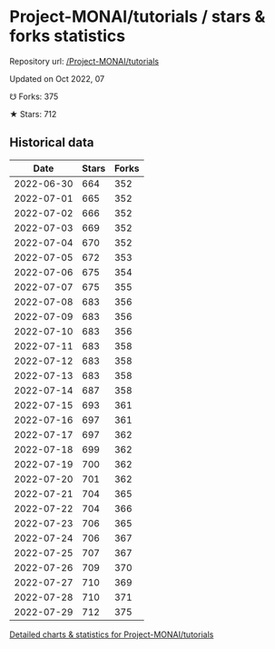 # Project-MONAI/tutorials / stars & forks statistics

Repository url: [/Project-MONAI/tutorials](https://github.com/Project-MONAI/tutorials)

Updated on Oct 2022, 07

☋ Forks: 375

★ Stars: 712

## Historical data
| Date | Stars | Forks |
|------|-------|-------|
| 2022-06-30 | 664 | 352 | 
| 2022-07-01 | 665 | 352 | 
| 2022-07-02 | 666 | 352 | 
| 2022-07-03 | 669 | 352 | 
| 2022-07-04 | 670 | 352 | 
| 2022-07-05 | 672 | 353 | 
| 2022-07-06 | 675 | 354 | 
| 2022-07-07 | 675 | 355 | 
| 2022-07-08 | 683 | 356 | 
| 2022-07-09 | 683 | 356 | 
| 2022-07-10 | 683 | 356 | 
| 2022-07-11 | 683 | 358 | 
| 2022-07-12 | 683 | 358 | 
| 2022-07-13 | 683 | 358 | 
| 2022-07-14 | 687 | 358 | 
| 2022-07-15 | 693 | 361 | 
| 2022-07-16 | 697 | 361 | 
| 2022-07-17 | 697 | 362 | 
| 2022-07-18 | 699 | 362 | 
| 2022-07-19 | 700 | 362 | 
| 2022-07-20 | 701 | 362 | 
| 2022-07-21 | 704 | 365 | 
| 2022-07-22 | 704 | 366 | 
| 2022-07-23 | 706 | 365 | 
| 2022-07-24 | 706 | 367 | 
| 2022-07-25 | 707 | 367 | 
| 2022-07-26 | 709 | 370 | 
| 2022-07-27 | 710 | 369 | 
| 2022-07-28 | 710 | 371 | 
| 2022-07-29 | 712 | 375 | 


[Detailed charts & statistics for Project-MONAI/tutorials](https://reviewgithub.com/rep/Project-MONAI/tutorials)
